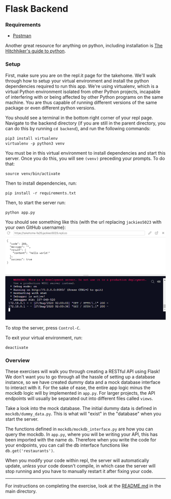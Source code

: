 # Flask Backend

### Requirements

- [Postman](https://www.getpostman.com/)

Another great resource for anything on python, including installation is [The Hitchhiker's guide to python](https://docs.python-guide.org/).

### Setup

First, make sure you are on the repl.it page for the takehome. We'll walk through how to setup your virtual environment and install the python dependencies required to run this app. We're using virtualenv, which is a virtual Python environment isolated from other Python projects, incapable of interfering with or being affected by other Python programs on the same machine. You are thus capable of running different versions of the same package or even different python versions.

You should see a terminal in the bottom right corner of your repl page. Navigate to the backend directory (if you are still in the parent directory, you can do this by running `cd backend`), and run the following commands:

```
pip3 install virtualenv
virtualenv -p python3 venv
```

You must be in this virtual environment to install dependencies and start this server. Once you do this, you will see `(venv)` preceding your prompts. To do that:

```
source venv/bin/activate
```

Then to install dependencies, run:

```
pip install -r requirements.txt
```

Then, to start the server run:

```
python app.py
```

You should see something like this (with the url replacing `jackieo5023` with your own GitHub username):
![Repl terminal example](docs/repl.png)

To stop the server, press `Control-C`.

To exit your virtual environment, run:

```
deactivate
```

### Overview

These exercises will walk you through creating a RESTful API using Flask! We don't want you to go through all the hassle of setting up a database instance, so we have created dummy data and a mock database interface to interact with it. For the sake of ease, the entire app logic minus the mockdb logic will by implemented in `app.py`. For larger projects, the API endpoints will usually be separated out into different files called `views`.

Take a look into the mock database. The initial dummy data is defined in `mockdb/dummy_data.py`. This is what will "exist" in the "database" when you start the server.

The functions defined in `mockdb/mockdb_interface.py` are how you can query the mockdb. In `app.py`, where you will be writing your API, this has been imported with the name `db`. Therefore when you write the code for your endpoints, you can call the db interface functions like `db.get('restaurants')`.

When you modify your code within repl, the server will automatically update, _unless_ your code doesn't compile, in which case the server will stop running and you have to manually restart it after fixing your code.

---------

For instructions on completing the exercise, look at the [README.md](../README.md) in the main directory.